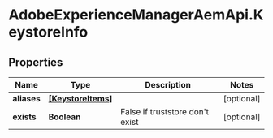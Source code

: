 # AdobeExperienceManagerAemApi.KeystoreInfo

## Properties

Name | Type | Description | Notes
------------ | ------------- | ------------- | -------------
**aliases** | [**[KeystoreItems]**](KeystoreItems.md) |  | [optional] 
**exists** | **Boolean** | False if truststore don&#39;t exist | [optional] 


